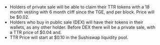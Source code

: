 - Holders of private sale will be able to claim their TTR tokens with a 18 month vesting with 6 month cliff since the TGE, and per block. Price will be $0.02.
- Holders who buy in public sale (DEX) will have their tokens in their wallets, as any other holder. Before DEX there will be a private sale, with a TTR price of $0.04 and.
- TTR Price will start at $0.10 in the Sushiswap liquidity pool.
